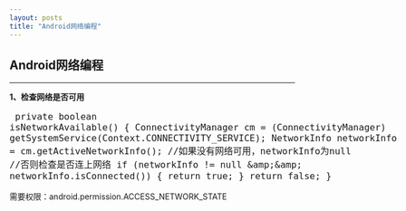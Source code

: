 ```yaml
---
layout: posts
title: "Android网络编程"
---
```


## Android网络编程
----------------------------------      
**1、检查网络是否可用**             
<font size=4px>
<xmp class="prettyprint linenums">
private boolean isNetworkAvailable() {
	ConnectivityManager cm = (ConnectivityManager) getSystemService(Context.CONNECTIVITY_SERVICE);
	NetworkInfo networkInfo = cm.getActiveNetworkInfo();
	//如果没有网络可用，networkInfo为null
	//否则检查是否连上网络
	if (networkInfo != null && networkInfo.isConnected()) {
		return true;
	}
	return false;
}
</xmp>
</font>
需要权限：android.permission.ACCESS_NETWORK_STATE            
